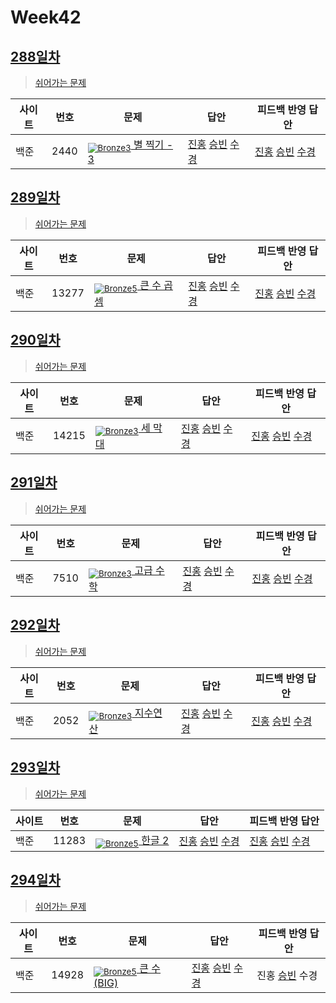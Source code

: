 [Unrated]: https://user-images.githubusercontent.com/33937365/126247607-85783912-c11a-4d50-ac36-8cc7dcb75cd2.png
[NotRated]: https://user-images.githubusercontent.com/33937365/135189055-c3508249-b361-4948-8c36-a74b690cd346.png
[Bronze5]: https://user-images.githubusercontent.com/33937365/126247611-e362d727-17a4-4737-a232-5827e185ab7c.png
[Bronze4]: https://user-images.githubusercontent.com/33937365/126247612-89cbc675-e1d4-43a2-950b-1cb014dca697.png
[Bronze3]: https://user-images.githubusercontent.com/33937365/126247613-b8408610-7bc4-40f8-804f-a30a45ddbb68.png
[Bronze2]: https://user-images.githubusercontent.com/33937365/126247614-d85dc6ff-a520-4c00-82bd-eb593b156bd8.png
[Bronze1]: https://user-images.githubusercontent.com/33937365/126247616-04b2ab30-9891-4b7b-8cb4-38e99b97e834.png

# Week42

## [288일차](Day288)

> [쉬어가는 문제](https://www.acmicpc.net/group/workbook/view/9797/38246)

| 사이트 | 번호 | 문제                 | 답안                | 피드백 반영 답안    |
| ------ | ---- | -------------------- | ------------------- | ------------------- |
| 백준   | 2440 | [<sub>![Bronze3]</sub> 별 찍기 - 3](https://www.acmicpc.net/problem/2440) | [진홍](Day288/boj2440_kjh.py) [승빈](Day288/boj2440_wsb.java) [수경](Day288/boj2440_hsk.js) | [진홍](Day288/boj2440_kjh.py) [승빈](Day288/boj2440_wsb.java) [수경](Day288/boj2440_hsk.js) |

## [289일차](Day289)

> [쉬어가는 문제](https://www.acmicpc.net/group/workbook/view/9797/38293)

| 사이트 | 번호 | 문제                 | 답안                | 피드백 반영 답안    |
| ------ | ---- | -------------------- | ------------------- | ------------------- |
| 백준   | 13277    | [<sub>![Bronze5]</sub> 큰 수 곱셈](https://www.acmicpc.net/problem/13277) | [진홍](Day289/boj13277_kjh.py) [승빈](Day289/boj13277_wsb.java) [수경](Day289/boj13277_hsk.js) | [진홍](Day289/boj13277_kjh.py) [승빈](Day289/boj13277_wsb.java) [수경](Day289/boj13277_hsk.js)

## [290일차](Day290)

> [쉬어가는 문제](https://www.acmicpc.net/group/workbook/view/9797/38309)

| 사이트 | 번호 | 문제                 | 답안                | 피드백 반영 답안    |
| ------ | ---- | -------------------- | ------------------- | ------------------- |
| 백준   | 14215 | [<sub>![Bronze3]</sub> 세 막대](https://www.acmicpc.net/problem/14215) | [진홍](Day290/boj14215_kjh.java) [승빈](Day290/boj14215_wsb.java) [수경](Day290/boj14215_hsk.js) | [진홍](Day290/boj14215_kjh.java) [승빈](Day290/boj14215_wsb.java) [수경](Day290/boj14215_hsk.js) |

## [291일차](Day291)

> [쉬어가는 문제](https://www.acmicpc.net/group/workbook/view/9797/38317)

| 사이트 | 번호 | 문제                 | 답안                | 피드백 반영 답안    |
| ------ | ---- | -------------------- | ------------------- | ------------------- |
| 백준   | 7510 | [<sub>![Bronze3]</sub> 고급 수학](https://www.acmicpc.net/problem/7510) | [진홍](Day291/boj7510_kjh.py) [승빈](Day291/boj7510_wsb.java) [수경](Day291/boj7510_hsk.js) | [진홍](Day291/boj7510_kjh.py) [승빈](Day291/boj7510_wsb.java) [수경](Day291/boj7510_hsk.js) |

## [292일차](Day292)

> [쉬어가는 문제](https://www.acmicpc.net/group/workbook/view/9797/38340)

| 사이트 | 번호 | 문제                 | 답안                | 피드백 반영 답안    |
| ------ | ---- | -------------------- | ------------------- | ------------------- |
| 백준   | 2052    | [<sub>![Bronze3]</sub> 지수연산](https://www.acmicpc.net/problem/2052) | [진홍](Day292/boj2052_kjh.py) [승빈](Day292/boj2052_wsb.java) [수경](Day292/boj2052_hsk.py) | [진홍](Day292/boj2052_kjh.py) [승빈](Day292/boj2052_wsb.java)  [수경](Day292/boj2052_hsk.py) |

## [293일차](Day293)

> [쉬어가는 문제](https://www.acmicpc.net/group/workbook/view/9797/38375)

| 사이트 | 번호 | 문제                                       | 답안           | 피드백 반영 답안 |
| ------ | ---- | ------------------------------------------ | -------------- | ---------------- |
| 백준   | 11283 | [<sub>![Bronze5]</sub> 한글 2](https://www.acmicpc.net/problem/11283) | [진홍](Day293/boj11283_kjh.py) [승빈](Day293/boj11283_wsb.java) [수경](Day293/boj11283_hsk.js) | [진홍](Day293/boj11283_kjh.py) [승빈](Day293/boj11283_wsb.java) [수경](Day293/boj11283_hsk.js)   |

## [294일차](Day294)

> [쉬어가는 문제](https://www.acmicpc.net/group/workbook/view/9797/38385)

| 사이트 | 번호 | 문제                 | 답안                | 피드백 반영 답안    |
| ------ | ---- | -------------------- | ------------------- | ------------------- |
| 백준   | 14928 | [<sub>![Bronze5]</sub> 큰 수 (BIG)](https://www.acmicpc.net/problem/14928) | [진홍](Day294/boj14928_kjh.py) [승빈](Day294/boj14928_wsb.java) [수경](Day294/boj14928_hsk.py) | 진홍 [승빈](Day294/boj14928_wsb.java) 수경 |
